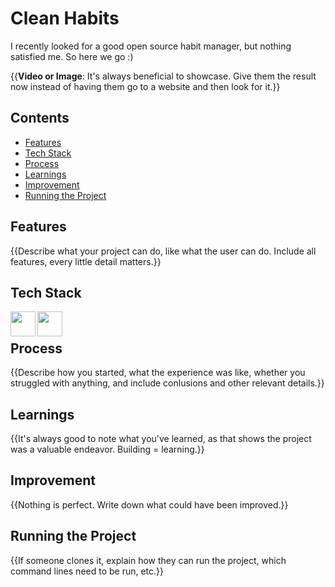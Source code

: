 # Clean Habits

I recently looked for a good open source habit manager, but nothing satisfied me. So here we go :)

{{**Video or Image**: It's always beneficial to showcase. Give them the result now instead of having them go to a website and then look for it.}}

## Contents
- [Features](#Features)
- [Tech Stack](#TechStack)
- [Process](#Process)
- [Learnings](#Learnings)
- [Improvement](#Improvement)
- [Running the Project](#RunningtheProject)

## Features
{{Describe what your project can do, like what the user can do. Include all features, every little detail matters.}}

<h2 name="TechStack">Tech Stack</h2>
<img align="left" width="40px" src="https://cdn.jsdelivr.net/gh/devicons/devicon/icons/flutter/flutter-original.svg" />
<img align="left" width="40px" src="https://cdn.jsdelivr.net/gh/devicons/devicon/icons/sqlite/sqlite-original.svg" />
<br>

## Process
{{Describe how you started, what the experience was like, whether you struggled with anything, and include conlusions and other relevant details.}}

## Learnings
{{It's always good to note what you've learned, as that shows the project was a valuable endeavor. Building = learning.}}

## Improvement
{{Nothing is perfect. Write down what could have been improved.}}

<h2 name="RunningtheProject">Running the Project</h2>
{{If someone clones it, explain how they can run the project, which command lines need to be run, etc.}}
